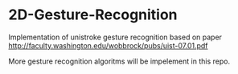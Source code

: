 # 2D-Gesture-Recognition

Implementation of unistroke gesture recognition based on paper http://faculty.washington.edu/wobbrock/pubs/uist-07.01.pdf

More gesture recognition algoritms will be impelement in this repo.
